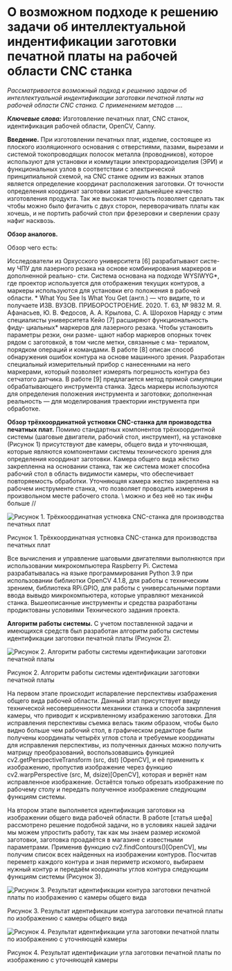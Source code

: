 # О возможном подходе к решению задачи об интеллектуальной индентификации заготовки печатной платы на рабочей области CNC станка

*Рассматривается возможный подход к решению задачи об интеллектуальной индентификации заготовки печатной платы на рабочей области CNC станка. С применением методов ....*

***Ключевые слова:*** Изготовление печатных плат, CNC станок, идентификация рабочей области, OpenCV, Canny.


**Введение.** При изготовлении печатных плат, изделие, состоящее из плоского изоляционного основания с отверстиями, пазами, вырезами и системой токопроводящих полосок металла (проводников), которое используют для установки и коммутации электрорадиоизделия (ЭРИ) и функциональных узлов в соответствии с электрической принципиальной схемой, на CNC станке одним из важных этапов является определение координат расположения заготовки. От точности определения координат заготовки зависит дальнейшее качество изготовления продукта. Так же высокая точность позволяет сделать так чтобы можно было фигачить с двух сторон, переворачивать платы как хочешь, и не портить рабочий стол при фрезеровки и сверлении сразу нафиг насквозь.

**Обзор аналогов.**

Обзор чего есть:

Исследователи из Орхусского университета [6] разрабатывают систе-
му ЧПУ для лазерного резака на основе комбинирования маркеров и дополненной реально-
сти. Система основана на подходе WYSIWYG*, где проектор используется для отображения
текущих контуров, а маркеры используются для установки его положения в рабочей области.
*
What You See Is What You Get (англ.) — что видите, то и получаете
ИЗВ. ВУЗОВ. ПРИБОРОСТРОЕНИЕ. 2020. Т. 63, № 9832
М. Я. Афанасьев, Ю. В. Федосов, А. А. Крылова, С. А. Шорохов
Наряду с этим специалисты университета Кейо [7] расширяют функциональность фиду-
циальных* маркеров для лазерного резака. Чтобы установить параметры резки, они разме-
щают набор маркеров опорных точек рядом с заготовкой, в том числе метки, связанные с ма-
териалом, порядком операций и командами.
В работе [8] описан способ обнаружения ошибок контура на основе машинного зрения.
Разработан специальный измерительный прибор с нанесенными на него маркерами, который
позволяет измерять погрешность контура без сетчатого датчика.
В работе [9] предлагается метод прямой симуляции обрабатывающего инструмента
станка. Здесь маркеры используются для определения положения инструмента и заготовки;
дополненная реальность — для моделирования траектории инструмента при обработке. 

**Обзор трёхкоординатной устновки CNC-станка для производства печатных плат.** Помимо стандартных компонентов трёхкоординтной системы (шаговые двигатели, рабочий стол, инструмент), на установке (Рисунок 1) присутствуют две камеры, общего вида и уточняющая, которые являются компонентами системы технического зрения для определения координат заготовки. Камера общего вида жёстко закрепленна на основании станка, так же система может способна рабочий стол в область видимости камеры, что обеспечивает повторяемость обработки. Уточняющяя камера жестко закреплена на рабочем инструменте станка, что позволяет проводить измерения в произвольном месте рабочего стола. \\ можно и без неё но так инфы больше //

![Рисунок 1. Трёхкоординатная устновка CNC-станка для производства печатных плат](img/stanok1.jpg "Рисунок 1. Трёхкоординатная устновка CNC-станка для производства печатных плат")

Рисунок 1. Трёхкоординатная устновка CNC-станка для производства печатных плат

Все вычисления и управление шаговыми двигателями выполняются при использовании микрокомпьютера Raspberry Pi. Система разрабатывалась на языке программирования Python 3.9 при использовании библиотки OpenCV 4.1.8, для работы с техническим зрением, библиотека RPi.GPIO, для работы с универсальными портами ввода вывыдо микрокомпьютера, которые управляют механикой станка. Вышеописанные инструменты и средства разработаны продиктованы условиями Технического задания проекта.

**Алгоритм работы системы.** С учетом поставленной задачи и имеющихся средств был разработан алгоритм работы системы идентификации заготовки печатной платы (Рисунок 2).

![Рисунок 2. Алгоритм работы системы идентификации заготовки печатной платы](img/algoritm.jpg "Алгоритм работы системы идентификации заготовки печатной платы")

Рисунок 2. Алгоритм работы системы идентификации заготовки печатной платы

На первом этапе происходит испарвление перспективы изабражения общего вида рабочей области. Данный этап присутствует ввиду технической несовершенности механики станка и способа закрпления камеры, что приводит к искривленному изабражению заготовки. Для исправления перспективы съемка велась таким образом, чтобы было видно больше чем рабочий стол, в графическом редакторе были получены координаты четырёх углов стола и требуемые координаты для исправления перспективы, из полученных данных можно получить матрицу преобразований, воспользовавшись функцией cv2.getPerspectiveTransform (src, dst) [OpenCV], и её применить к изображению, пропустив изображение через функцию cv2.warpPerspective (src, M, dsize)[OpenCV], которая и вернёт нам исправленное изображение. Остаётся только обрезать изображение по рабочему столу и передать полученное изображение следующим функциям системы. 

На втором этапе выполняется идентификация заготовки на изображении общего вида рабочей области. В работе [статья шефа] рассмотрено решение подобной задачи, но в условиях нашей задачи мы можем упростить работу, так как мы знаем размер искомой заготовки, заготовка проадаётся в магазине с известными параметрами. Применив функцию cv2.findContours()[OpenCV], мы получим список всех найденных на изображении контуров. Посчитав переметр каждого контура и зная периметр искомого, выбираем нужный контур и передаём координаты углов контура следующим функциям системы (Рисунок 3).

![Рисунок 3. Результат идентификации контура заготовки печатной платы по изображению с камеры общего вида](img/find_plate_perspective_out_0_525_979_737.jpg "Рисунок 3. Результат идентификации контура заготовки печатной платы по изображению с камеры общего вида")

Рисунок 3. Результат идентификации контура заготовки печатной платы по изображению с камеры общего вида


![Рисунок 4. Результат идентификации угла заготовки печатной платы по изображению с уточняющей камеры](img/out_2_4343_rotate.jpg "Результат идентификации угла заготовки печатной платы по изображению с уточняющей камеры")

Рисунок 4. Результат идентификации угла заготовки печатной платы по изображению с уточняющей камеры
